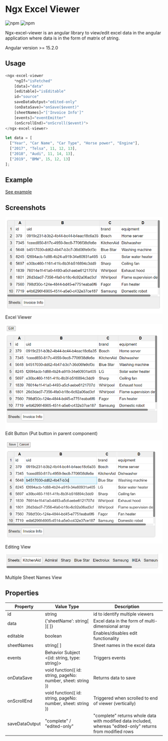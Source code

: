 # Ngx Excel Viewer

![npm](https://img.shields.io/npm/v/ngx-excel-viewer.svg)
![npm](https://img.shields.io/npm/dm/ngx-excel-viewer.svg)

Ngx-excel-viewer is an angular library to view/edit excel data in the angular application where data is in the form of matrix of string.

Angular version >= 15.2.0

## Usage
```typescript
<ngx-excel-viewer 
    *ngIf="isFetched" 
    [data]="data" 
    [editable]="isEditable" 
    id="source" 
    saveDataOutput="edited-only"
    (onDataSave)="onSave($event)" 
    [sheetNames]="['Invoice Info']"
    [events]="eventEmitter"
    (onScrollEnd)="onScroll($event)">
</ngx-excel-viewer>
```

```typescript
let data = [
  ["Year", "Car Name", "Car Type", "Horse power", "Engine"],
  ["2017", "Telsa", 11, 12, 13],
  ["2018", "Audi", 11, 14, 13],
  ["2019", "BMW", 15, 12, 13]
];
```

## Example

[See example](../../src/app/)

## Screenshots

![View](src/assets/view.png)
Excel Viewer

![Actions](src/assets/edit_button.png)
Edit Button (Put button in parent component)

![Editing](src/assets/editing.png)
Editing View

![Sheets](src/assets/sheets.png)
Multiple Sheet Names View

## Properties

| Property | Value Type  | Description |
| -------- | --------    | --------    |
| id       | string      | id to identify multiple viewers      |
| data     | {'sheetName': string[ ][ ]} | Excel data in the form of multi-dimensional array   |
| editable | boolean     | Enables/disables edit functionality      |
| sheetNames | string[ ]    | Sheet names in the excel data   |
| events | Behavior Subject <{id: string, type: string}> | Triggers events   |
| onDataSave | void function({ id: string, pageNo: number, sheet: string }) | Returns data to save |
| onScrollEnd | void function({ id: string, pageNo: number, sheet: string }) | Triggered when scrolled to end of viewer (vertically) |
| saveDataOutput | "complete" / "edited-only" | "complete" returns whole data with modified data included, whereas "edited-only" returns from modified rows |